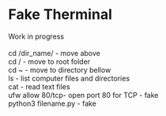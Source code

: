 # Fake Therminal <br>

Work in progress <br>
<br>
cd /dir_name/ - move above <br>
cd / - move to root folder <br>
cd ~ - move to directory bellow <br>
ls - list computer files and directories <br>
cat - read text files <br>
ufw allow 80/tcp- open port 80 for TCP - fake <br>
python3 filename.py - fake <br>
